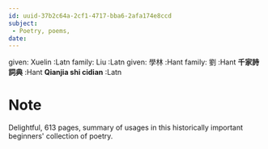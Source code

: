 ```yaml
---
id: uuid-37b2c64a-2cf1-4717-bba6-2afa174e8ccd
subject: 
 - Poetry, poems,
date: 
---
```


given: Xuelin :Latn
family: Liu :Latn
given: 學林 :Hant
family: 劉 :Hant
**千家詩詞典** :Hant
**Qianjia shi cidian** :Latn
# Note
Delightful, 613 pages, summary of usages in this historically important beginners' collection of poetry.